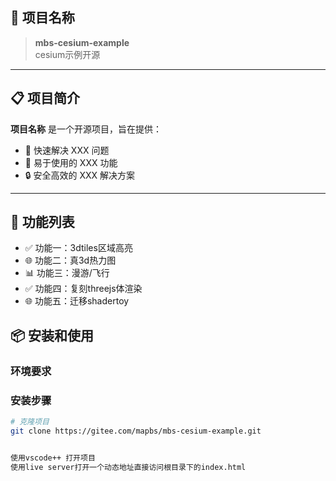 ## 🌟 项目名称
> **mbs-cesium-example**  
> cesium示例开源


---

## 📋 项目简介  
**项目名称** 是一个开源项目，旨在提供：  
- 🚀 快速解决 XXX 问题  
- 🌈 易于使用的 XXX 功能  
- 🔒 安全高效的 XXX 解决方案  

---

## 🔧 功能列表  
- ✅ 功能一：3dtiles区域高亮 
- 🌐 功能二：真3d热力图 
- 📊 功能三：漫游/飞行
- ✅ 功能四：复刻threejs体渲染 
- 🌐 功能五：迁移shadertoy 

## 📦 安装和使用  
### 环境要求  


### 安装步骤  
```bash
# 克隆项目
git clone https://gitee.com/mapbs/mbs-cesium-example.git


使用vscode++ 打开项目
使用live server打开一个动态地址直接访问根目录下的index.html